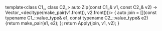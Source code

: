 
template<class C1_, class C2_> auto Zip(const C1_& v1, const C2_& v2) -> Vector_<decltype(make_pair(v1.front(), v2.front()))>
{
	auto join = [](const typename C1_::value_type& e1, const typename C2_::value_type& e2) {return make_pair(e1, e2); };
	return Apply(join, v1, v2);
}

